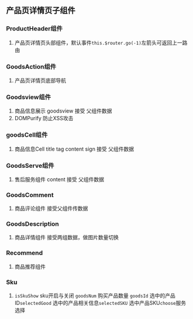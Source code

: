 ## 产品页详情页子组件
### ProductHeader组件
  1. 产品页详情页头部组件，默认事件`this.$router.go(-1)`左箭头可返回上一路由
### GoodsAction组件
  1. 产品页详情页底部导航
### Goodsview组件
  1. 商品信息展示 goodsview 接受 父组件数据
  2. DOMPurify 防止XSS攻击
### goodsCell组件
  1. 商品信息Cell title tag content sign 接受 父组件数据
### GoodsServe组件
  1. 售后服务组件 content 接受 父组件数据
### GoodsComment 
  1. 商品评论组件 接受父组件传数据 
### GoodsDescription
  1. 商品详情组件 接受两组数据，做图片数量切换
### Recommend
  1. 商品推荐组件
### Sku
  1.  `isSkuShow` sku开启与关闭 `goodsNum` 购买产品数量 `goodsId` 选中的产品ID`selectedGood` 选中的产品相关信息`selectedSKU` 选中产品SKU`choose`服务选择